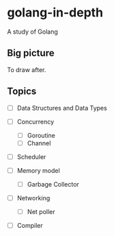 # golang-in-depth
A study of Golang

## Big picture
To draw after.

## Topics
- [ ] Data Structures and Data Types
- [ ] Concurrency
  - [ ] Goroutine
  - [ ] Channel
- [ ] Scheduler
- [ ] Memory model
  - [ ] Garbage Collector
- [ ] Networking
  - [ ] Net poller
- [ ] Compiler

